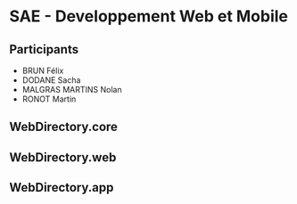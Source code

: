 # SAE - Developpement Web et Mobile

## Participants
- BRUN Félix
- DODANE Sacha
- MALGRAS MARTINS Nolan
- RONOT Martin

## WebDirectory.core

## WebDirectory.web

## WebDirectory.app